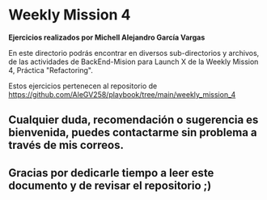 # Weekly Mission 4

**Ejercicios realizados por Michell Alejandro García Vargas**

En este directorio podrás encontrar en diversos sub-directorios y archivos, de las actividades de BackEnd-Mision para Launch X de la Weekly Mission 4, Práctica "Refactoring".

Estos ejercicios pertenecen al repositorio de https://github.com/AleGV258/playbook/tree/main/weekly_mission_4

## Cualquier duda, recomendación o sugerencia es bienvenida, puedes contactarme sin problema a través de mis correos.

## Gracias por dedicarle tiempo a leer este documento y de revisar el repositorio ;)
